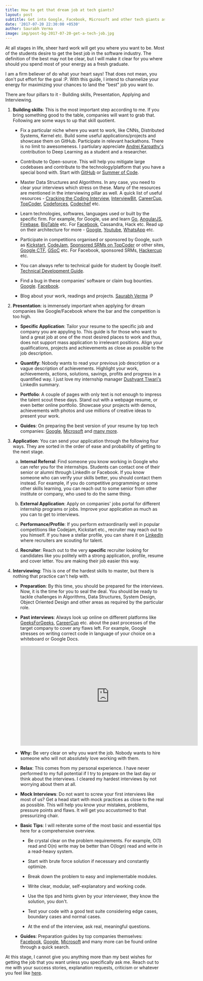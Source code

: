 ```yaml
---
title: How to get that dream job at tech giants?
layout: post
subtitle: Get into Google, Facebook, Microsoft and other tech giants as a young professional
date: '2017-07-20 22:30:00 +0530'
author: Saurabh Verma
image: img/post-bg-2017-07-20-get-a-tech-job.jpg
---
```


<p>At all stages in life, sheer hard work will get you where you want to be. Most of the students desire to get the best job in the software industry. The definition of the best may not be clear, but I will make it clear for you where should you spend most of your energy as a fresh graduate.</p>

<p>I am a firm believer of do what your heart says! That does not mean, you don't put effort for the goal :P. With this guide, I intend to channelize your energy for maximizing your chances to land the "best" job you want to.</p>

<p>There are four pillars to it - Building skills, Presentation, Applying and Interviewing.</p>
<ol>
	<li>
		<p><b>Building skills</b>: This is the most important step according to me. If you bring something good to the table, companies will want to grab that. Following are some ways to up that skill quotient.</p>
		<ul type="square">
			<li>
				<p>Fix a particular niche where you want to work, like CNNs, Distributed Systems, Kernel etc. Build some useful applications/projects and showcase them on GitHub. Participate in relevant hackathons. There is no limit to awesomeness. I partiulary appreciate <a href="http://cs.stanford.edu/people/karpathy/">Andrej Karpathy's</a> contribution to Deep Learning as a student and a researcher.</p>
			</li>
			<li>
				<p>Contribute to Open-source. This will help you mitigate large codebases and contribute to the technology/platform that you have a special bond with. Start with <a href="http://github.com/">GitHub</a> or <a href="https://summerofcode.withgoogle.com/">Summer of Code</a>.</p>
			</li>
			<li>
				<p>Master Data Structures and Algorithms. In any case, you need to clear your interviews which stress on these. Many of the resources are mentioned in the interviewing pillar as well. A quick list of useful resources - <a target="_blank" href="https://www.amazon.in/gp/product/0984782869/ref=as_li_tl?ie=UTF8&camp=3638&creative=24630&creativeASIN=0984782869&linkCode=as2&tag=saurabhvermaa-21&linkId=0a39d0bf43a10d482c7226752b6c2339">Cracking the Coding Interview</a>, <a href="https://www.interviewbit.com/dashboard/">InterviewBit</a>, <a href="https://www.careercup.com/">CareerCup</a>, <a href="https://arena.topcoder.com/">TopCoder</a>, <a href="http://codeforces.com/">Codeforces</a>, <a href="https://www.codechef.com/">Codechef</a> etc.</p>
			</li>
			<li>
				<p>Learn technologies, softwares, languages used or built by the specific firm. For example, for Google, use and learn <a href="https://golang.org/">Go</a>, <a href="https://angularjs.org/">AngularJS</a>, <a href="https://firebase.google.com/">Firebase</a>, <a href="https://cloud.google.com/bigtable/">BigTable</a> etc. For <a href="https://github.com/facebook">Facebook</a>, Cassandra, Hack etc. Read up on their architecture for more - <a href="http://highscalability.com/google-architecture">Google</a>, <a href="http://highscalability.com/youtube-architecture">Youtube</a>, <a href="http://highscalability.com/blog/2014/2/26/the-whatsapp-architecture-facebook-bought-for-19-billion.html">WhatsApp</a> etc.</p>
			</li>
			<li>
				<p>Participate in competitions organised or sponsored by Google, such as <a href="https://codejam.withgoogle.com/codejam/kickstart/">Kickstart</a>, <a href="https://code.google.com/codejam/">CodeJam</a>, <a href="https://www.topcoder.com/blog/srm-sponsored-by-google/">Sponsored SRMs on TopCoder</a> or other sites, <a href="https://capturetheflag.withgoogle.com/">Google CTF</a>, <a href="https://summerofcode.withgoogle.com/">GSoC</a> etc. For Facebook, sponsored SRMs, <a href="https://www.facebook.com/hackercup/">Hackercup</a> etc.</p>
			</li>
			<li>
				<p>You can always refer to technical guide for student by Google itself. <a href="https://www.google.com/about/careers/students/guide-to-technical-development.html">Technical Development Guide</a>.</p>
			</li>
			<li>
				<p>Find a bug in these companies’ software or claim bug bounties. <a href="https://www.google.com/about/appsecurity/reward-program/">Google</a>. <a href="https://www.facebook.com/whitehat">Facebook</a>.</p>
			</li>
			<li>
				<p>Blog about your work, readings and projects. <a href="{{ site.baseurl }}">Saurabh Verma</a> :P</p>
			</li>
		</ul>
	</li>
	<li>
		<p><b>Presentation</b>: is immensely important when applying for dream companies like Google/Facebook where the bar and the competition is too high.</p>
		<ul type="square">
			<li>
				<p><b>Specific Application</b>: Tailor your resume to the specific job and company you are appyling to. This guide is for those who want to land a great job at one of the most desired places to work and thus, does not support mass application to irrelevant positions. Align your qualifications, projects and achievements as close as possible to the job description.</p>
			</li>
			<li>
				<p><b>Quantify</b>: Nobody wants to read your previous job description or a vague description of achievements. Highlight your work, achievements, actions, solutions, savings, profits and progress in a quantified way. I just love my internship manager <a href="https://www.linkedin.com/in/dushyanttiwari/">Dushyant Tiwari's</a> LinkedIn summary.</p>
			</li>
			<li>
				<p><b>Portfolio</b>: A couple of pages with only text is not enough to impress the talent scout these days. Stand out with a webpage resume, or even better online portfolio. Showcase your projects with demos, achievements with photos and use millions of creative ideas to present your work.</p>
			</li>
			<li>
				<p><b>Guides</b>: On preparing the best version of your resume by top tech companies: <a href="https://careers.google.com/how-we-hire/apply/">Google</a>, <a href="https://careers.microsoft.com/help/prepare">Microsoft</a> and <a href="http://lmgtfy.com/?q=how+to+prepare+resume">many more</a>.</p>
			</li>
		</ul>	
	</li>
	<li>
		<p><b>Application</b>: You can send your application through the following four ways. They are sorted in the order of ease and probability of getting to the next stage.</p>
		<ol type="a">
			<li>
				<p><b>Internal Referral</b>: Find someone you know working in Google who can refer you for the internships. Students can contact one of their senior or alumni through LinkedIn or Facebook. If you know someone who can verify your skills better, you should contact them instead. For example, if you do competitive programming or some other skills learning, you can reach out to some senior from other institute or company, who used to do the same thing.</p>
			</li>
			<li>
				<p><b>External Application</b>: Apply on companies' jobs portal for different internship programs or jobs. Improve your application as much as you can to get to interviews.</p>
			</li>
			<li>
				<p><b>Performance/Profile</b>: If you perform extraordinarily well in popular competitions like Codejam, Kickstart etc., recruiter may reach out to you himself. If you have a stellar profile, you can share it on <a href="https://www.linkedin.com/">LinkedIn</a> where recruiters are scouting for talent.</p>
			</li>
			<li>
				<p><b>Recruiter</b>: Reach out to the very <b>specific</b> recruiter looking for candidates like you politely with a strong application, profile, resume and cover letter. You are making their job easier this way.</p>
			</li>
		</ol>
	</li>	
	<li>
		<p><b>Interviewing</b>: This is one of the hardest skills to master, but there is nothing that practice can't help with.</p>
		<ul type="square">
			<li>
				<p><b>Preparation</b>: By this time, you should be prepared for the interviews. Now, it is the time for you to seal the deal. You should be ready to tackle challenges in Algorithms, Data Structures, System Design, Object Oriented Design and other areas as required by the particular role.</p>
			</li>
			<li>
				<p><b>Past interviews</b>: Always look up online on different platforms like <a href="http://www.geeksforgeeks.org/">GeeksForGeeks</a>, <a href="https://www.careercup.com/">CareerCup</a> etc. about the past processes of the target company to cover any flaws left. For example, Google stresses on writing correct code in language of your choice on a whiteboard or Google Docs.</p>
			</li>
			<iframe width="560" height="315" src="https://www.youtube.com/embed/ko-KkSmp-Lk" frameborder="0" allowfullscreen></iframe>
			<li>
				<p><b>Why:</b> Be very clear on why you want the job. Nobody wants to hire someone who will not absolutely love working with them.</p>
			</li>
			<li>
				<p><b>Relax</b>: This comes from my personal experience. I have never performed to my full potential if I try to prepare on the last day or think about the interviews. I cleared my hardest interviews by not worrying about them at all.</p>
			</li>
			<li>
				<p><b>Mock Interviews</b>: Do not want to screw your first interviews like most of us? Get a head start with mock practices as close to the real as possible. This will help you know your mistakes, problems, pressure points and flaws. It will get you accustomed to that pressurizing chair.</p>
			</li>
			<li>
				<p><b>Basic Tips</b>: I will reiterate some of the most basic and essential tips here for a comprehensive overview.</p>
				<ul type="disc">
					<li><p>Be crystal clear on the problem requirements. For example, O(1) read and O(n) write may be better than O(logn) read and write in a read-heavy system.</p></li>
					<li><p>Start with brute force solution if necessary and constantly optimize.</p></li>
					<li><p>Break down the problem to easy and implementable modules.</p></li>
					<li><p>Write clear, modular, self-explanatory and working code.</p></li>
					<li><p>Use the tips and hints given by your interviewer, they know the solution, you don't.</p></li>
					<li><p>Test your code with a good test suite considering edge cases, boundary cases and normal cases.</p></li>
					<li><p>At the end of the interview, ask real, meaningful questions.</p></li>
				</ul>
			</li>
			<li>
				<p><b>Guides</b>: Preparation guides by top companies themselves: <a href="https://www.facebook.com/notes/facebook-engineering/get-that-job-at-facebook/10150964382448920/">Facebook</a>, <a href="https://careers.google.com/how-we-hire/interview/">Google</a>, <a href="https://careers.microsoft.com/help/interview">Microsoft</a> and many more can be found online through a quick search.</p>
			</li>
		</ul>
	</li>
</ol>

<p>At this stage, I cannot give you anything more than my best wishes for getting the job that you want unless you specifically ask me. Reach out to me with your success stories, explanation requests, criticism or whatever you feel like <a href="{{ site.baseurl }}/contact/">here</a>.</p>
